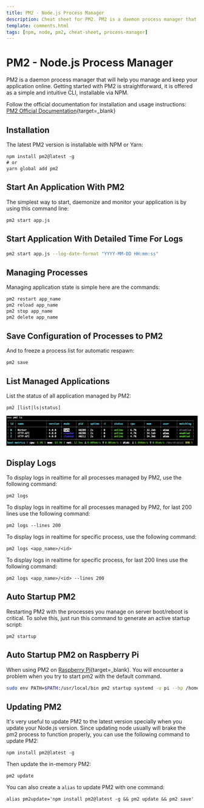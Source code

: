 ```yaml
---
title: PM2 - Node.js Process Manager
description: Cheat sheet for PM2. PM2 is a daemon process manager that will help you manage your Node.js applications.
template: comments.html
tags: [npm, node, pm2, cheat-sheet, process-manager]
---
```


# PM2 - Node.js Process Manager

PM2 is a daemon process manager that will help you manage and keep your application online. Getting started with PM2 is straightforward, it is offered as a simple and intuitive CLI, installable via NPM.

Follow the official documentation for installation and usage instructions:  
[PM2 Official Documentation][pm2-official-documentation-url]{target=\_blank}

## Installation

The latest PM2 version is installable with NPM or Yarn:

```shell
npm install pm2@latest -g
# or
yarn global add pm2
```

## Start An Application With PM2

The simplest way to start, daemonize and monitor your application is by using this command line:

```shell
pm2 start app.js
```

## Start Application With Detailed Time For Logs

```bash
pm2 start app.js --log-date-format "YYYY-MM-DD HH:mm:ss"
```

## Managing Processes

Managing application state is simple here are the commands:

```shell
pm2 restart app_name
pm2 reload app_name
pm2 stop app_name
pm2 delete app_name
```

## Save Configuration of Processes to PM2

And to freeze a process list for automatic respawn:

```shell
pm2 save
```

## List Managed Applications

List the status of all application managed by PM2:

```shell
pm2 [list|ls|status]
```

![PM2 List Image][pm2-list-img]

## Display Logs

To display logs in realtime for all processes managed by PM2, use the following command:

```shell
pm2 logs
```

To display logs in realtime for all processes managed by PM2, for last 200 lines use the following command:

```shell
pm2 logs --lines 200
```

To display logs in realtime for specific process, use the following command:

```shell
pm2 logs <app_name>/<id>
```

To display logs in realtime for specific process, for last 200 lines use the following command:

```shell
pm2 logs <app_name>/<id> --lines 200
```

## Auto Startup PM2

Restarting PM2 with the processes you manage on server boot/reboot is critical. To solve this, just run this command to generate an active startup script:

```shell
pm2 startup
```

## Auto Startup PM2 on Raspberry Pi

When using PM2 on [Raspberry Pi][amazon-rasberry-pi-url]{target=\_blank}. You will encounter a problem when you try to start pm2 with the default command.

```bash
sudo env PATH=$PATH:/usr/local/bin pm2 startup systemd -u pi --hp /home/pi
```

## Updating PM2

It's very useful to update PM2 to the latest version specially when you update your Node.js version. Since updating node usually will brake the pm2 process to function properly, you can use the following command to update PM2:

```shell
npm install pm2@latest -g
```

Then update the in-memory PM2:

```shell
pm2 update
```

You can also create a `alias` to update PM2 with one command:

```shell
alias pm2update='npm install pm2@latest -g && pm2 update && pm2 save'
```

<!-- appendices -->

[pm2-list-img]: /assets/images/814c798a-ab67-11ec-b95c-3b6db8d32176.png 'pm2 list image'
[pm2-official-documentation-url]: https://pm2.keymetrics.io/docs/usage/quick-start/ 'PM2 Official Documentation'
[amazon-rasberry-pi-url]: https://amzn.to/3Le9zGq 'Amazon Raspberry Pi'

<!-- end appendices -->
